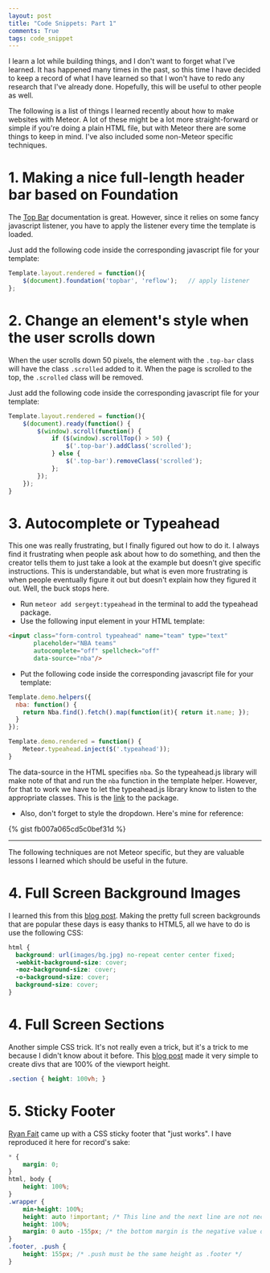 ```yaml
---
layout: post
title: "Code Snippets: Part 1"
comments: True
tags: code_snippet
---
```


I learn a lot while building things, and I don't want to forget what I've learned. It has happened many times in the past, so this time I have decided to keep a record of what I have learned so that I won't have to redo any research that I've already done. Hopefully, this will be useful to other people as well.

The following is a list of things I learned recently about how to make websites with Meteor. A lot of these might be a lot more straight-forward or simple if you're doing a plain HTML file, but with Meteor there are some things to keep in mind. I've also included some non-Meteor specific techniques.

# 1. Making a nice full-length header bar based on Foundation

The [Top Bar](http://foundation.zurb.com/docs/components/topbar.html) documentation is great. However, since it relies on some fancy javascript listener, you have to apply the listener every time the template is loaded.

Just add the following code inside the corresponding javascript file for your template:

```javascript
Template.layout.rendered = function(){
	$(document).foundation('topbar', 'reflow');   // apply listener
};
```

# 2. Change an element's style when the user scrolls down

When the user scrolls down 50 pixels, the element with the `.top-bar` class will have the class `.scrolled` added to it. When the page is scrolled to the top, the `.scrolled` class will be removed.

Just add the following code inside the corresponding javascript file for your template:

```javascript
Template.layout.rendered = function(){
	$(document).ready(function() {
		$(window).scroll(function() {
			if ($(window).scrollTop() > 50) {
				$('.top-bar').addClass('scrolled');
			} else {
				$('.top-bar').removeClass('scrolled');
			};
		});
	});
}
```

# 3. Autocomplete or Typeahead

This one was really frustrating, but I finally figured out how to do it. I always find it frustrating when people ask about how to do something, and then the creator tells them to just take a look at the example but doesn't give specific instructions. This is understandable, but what is even more frustrating is when people eventually figure it out but doesn't explain how they figured it out. Well, the buck stops here.

- Run `meteor add sergeyt:typeahead` in the terminal to add the typeahead package.
- Use the following input element in your HTML template:

```html
<input class="form-control typeahead" name="team" type="text"
       placeholder="NBA teams"
       autocomplete="off" spellcheck="off"
       data-source="nba"/>
```

- Put the following code inside the corresponding javascript file for your template:

```javascript
Template.demo.helpers({
  nba: function() {
  	return Nba.find().fetch().map(function(it){ return it.name; });
  }
});

Template.demo.rendered = function() {
	Meteor.typeahead.inject($('.typeahead'));
}
```

The data-source in the HTML specifies `nba`. So the typeahead.js library will make note of that and run the `nba` function in the template helper. However, for that to work we have to let the typeahead.js library know to listen to the appropriate classes. This is the [link](https://atmospherejs.com/sergeyt/typeahead) to the package.

- Also, don't forget to style the dropdown. Here's mine for reference:

{% gist fb007a065cd5c0bef31d %}

----

The following techniques are not Meteor specific, but they are valuable lessons I learned which should be useful in the future.

# 4. Full Screen Background Images

I learned this from this [blog post](http://css-tricks.com/perfect-full-page-background-image/). Making the pretty full screen backgrounds that are popular these days is easy thanks to HTML5, all we have to do is use the following CSS:

```css
html { 
  background: url(images/bg.jpg) no-repeat center center fixed; 
  -webkit-background-size: cover;
  -moz-background-size: cover;
  -o-background-size: cover;
  background-size: cover;
}
```

# 4. Full Screen Sections

Another simple CSS trick. It's not really even a trick, but it's a trick to me because I didn't know about it before. This [blog post](https://medium.com/@ckor/make-full-screen-sections-with-1-line-of-css-b82227c75cbd) made it very simple to create divs that are 100% of the viewport height.

```css
.section { height: 100vh; }
```

# 5. Sticky Footer

[Ryan Fait](http://ryanfait.com/sticky-footer/) came up with a CSS sticky footer that "just works". I have reproduced it here for record's sake:

```css
* {
	margin: 0;
}
html, body {
	height: 100%;
}
.wrapper {
	min-height: 100%;
	height: auto !important; /* This line and the next line are not necessary unless you need IE6 support */
	height: 100%;
	margin: 0 auto -155px; /* the bottom margin is the negative value of the footer's height */
}
.footer, .push {
	height: 155px; /* .push must be the same height as .footer */
}
```